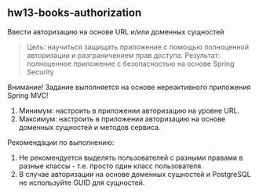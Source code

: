 ## hw13-books-authorization

Ввести авторизацию на основе URL и/или доменных сущностей

>Цель: научиться защищать приложение с помощью полноценной авторизации и разграничением прав доступа.
 Результат: полноценное приложение с безопасностью на основе Spring Security

Внимание! Задание выполняется на основе нереактивного приложения Spring MVC!

1. Минимум: настроить в приложении авторизацию на уровне URL.
2. Максимум: настроить в приложении авторизацию на основе доменных сущностей и методов сервиса.

Рекомендации по выполнению:
1. Не рекомендуется выделять пользователей с разными правами в разные классы - т.е. просто один класс пользователя.
2. В случае авторизации на основе доменных сущностей и PostgreSQL не используйте GUID для сущностей.